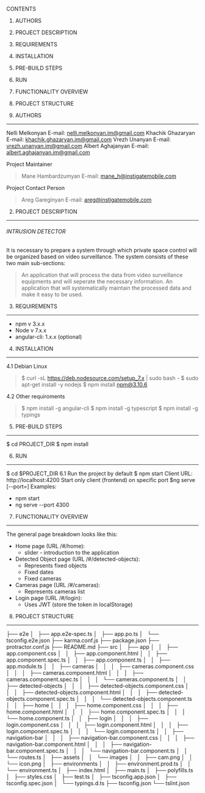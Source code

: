 CONTENTS
1. AUTHORS
2. PROJECT DESCRIPTION
3. REQUIREMENTS
4. INSTALLATION
5. PRE-BUILD STEPS
6. RUN
7. FUNCTIONALITY OVERVIEW
8. PROJECT STRUCTURE


1. AUTHORS
-----------------------------
Nelli Melkonyan
E-mail: nelli.melkonyan.im@gmail.com
Khachik Ghazaryan
E-mail: khachik.ghazaryan.im@gmail.com
Vrezh Unanyan
E-mail: vrezh.unanyan.im@gmail.com
Albert Aghajanyan
E-mail: albert.aghajanyan.im@gmail.com

Project Maintainer
>Mane Hambardzumyan
>E-mail: mane_h@instigatemobile.com

Project Contact Person
>Areg Gareginyan
>E-mail: areg@instigatemobile.com

2. PROJECT DESCRIPTION
------------------------------
###### INTRUSION DETECTOR
It is necessary to prepare a system through which private space control will be organized based on video surveillance. The system consists of these two main sub-sections:
>An application that will process the data from video surveillance equipments and will seperate the necessary information.
>An application that will systematically maintain the processed data and make it easy to be used.

3. REQUIREMENTS
------------------------------
* npm v 3.x.x
* Node v 7.x.x
* angular-cli: 1.x.x (optional)

4. INSTALLATION
-----------------------------
4.1 Debian Linux

>$ curl -sL https://deb.nodesource.com/setup_7.x | sudo bash -
>$ sudo apt-get install -y nodejs
>$ npm install npm@3.10.6

4.2 Other requiroments

>$ npm install -g angular-cli
>$ npm install -g typescript
>$ npm install -g typings

5. PRE-BUILD STEPS
------------------------------
$ cd PROJECT_DIR
$ npm install

6. RUN
------------------------------
$ cd $PROJECT_DIR
6.1 Run the project by default
$ npm start
Client URL: http://localhost:4200
Start only client (frontend) on specific port
$ng serve [--port=<port>]
Examples:
* npm start
* ng serve --port 4300

7. FUNCTIONALITY OVERVIEW
-----------------------------
The general page breakdown looks like this:
* Home page (URL /#/home):
    * slider - introduction to the application
* Detected Object page (URL /#/detected-objects):
    * Represents fixed objects 
    * Fixed dates
    * Fixed cameras
* Cameras page (URL /#/cameras):
    * Represents cameras list
* Login page (URL /#/login):
    * Uses JWT (store the token in localStorage)
  

8. PROJECT STRUCTURE
-----------------------------
├── e2e
│   ├── app.e2e-spec.ts
│   ├── app.po.ts
│   └── tsconfig.e2e.json
├── karma.conf.js
├── package.json
├── protractor.conf.js
├── README.md
├── src
│   ├── app
│   │   ├── app.component.css
│   │   ├── app.component.html
│   │   ├── app.component.spec.ts
│   │   ├── app.component.ts
│   │   ├── app.module.ts
│   │   ├── cameras
│   │   │   ├── cameras.component.css
│   │   │   ├── cameras.component.html
│   │   │   ├── cameras.component.spec.ts
│   │   │   └── cameras.component.ts
│   │   ├── detected-objects
│   │   │   ├── detected-objects.component.css
│   │   │   ├── detected-objects.component.html
│   │   │   ├── detected-objects.component.spec.ts
│   │   │   └── detected-objects.component.ts
│   │   ├── home
│   │   │   ├── home.component.css
│   │   │   ├── home.component.html
│   │   │   ├── home.component.spec.ts
│   │   │   └── home.component.ts
│   │   ├── login
│   │   │   ├── login.component.css
│   │   │   ├── login.component.html
│   │   │   ├── login.component.spec.ts
│   │   │   └── login.component.ts
│   │   ├── navigation-bar
│   │   │   ├── navigation-bar.component.css
│   │   │   ├── navigation-bar.component.html
│   │   │   ├── navigation-bar.component.spec.ts
│   │   │   └── navigation-bar.component.ts
│   │   └── routes.ts
│   ├── assets
│   │   └── images
│   │       ├── cam.png
│   │       └── icon.png
│   ├── environments
│   │   ├── environment.prod.ts
│   │   └── environment.ts
│   ├── index.html
│   ├── main.ts
│   ├── polyfills.ts
│   ├── styles.css
│   ├── test.ts
│   ├── tsconfig.app.json
│   ├── tsconfig.spec.json
│   └── typings.d.ts
├── tsconfig.json
└── tslint.json


